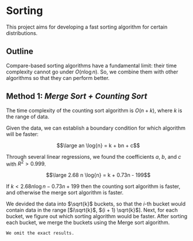 # Sorting

This project aims for developing a fast sorting algorithm for certain distributions.

## Outline

Compare-based sorting algorithms have a fundamental limit: their time complexity cannot go under $O(n \log{n})$. So, we combine them with other algorithms so that they can perform better.

## Method 1: *Merge Sort + Counting Sort*

The time complexity of the counting sort algorithm is $O(n + k)$, where $k$ is the range of data.

Given the data, we can establish a boundary condition for which algorithm will be faster:

$$\large an \log{n} = k + bn + c$$

Through several linear regressions, we found the coefficients $a$, $b$, and $c$ with $R^2 > 0.999$.

$$\large 2.68 n \log{n} = k + 0.73n - 199$$

If $k < 2.68n \log⁡{n} - 0.73n + 199$ then the counting sort algorithm is faster, and otherwise the merge sort algorithm is faster.

We devided the data into $\sqrt{k}$ buckets, so that the $i$-th bucket would contain data in the range [$i\sqrt{k}$, $(i + 1) \sqrt{k}$]. Next, for each bucket, we figure out which sorting algorithm would be faster. After sorting each bucket, we merge the buckets using the Merge sort algorithm.

```diff
We omit the exact results.
```
